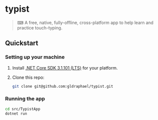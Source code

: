 # typist

> ⌨ A free, native, fully-offline, cross-platform app to help learn and practice touch-typing.

## Quickstart

### Setting up your machine

1. Install [.NET Core SDK 3.1.101 (LTS)](https://dotnet.microsoft.com/download/dotnet-core/3.1) for your platform.
1. Clone this repo:

    ```sh
    git clone git@github.com:gldraphael/typist.git
    ```

### Running the app

```sh
cd src/TypistApp
dotnet run
```
